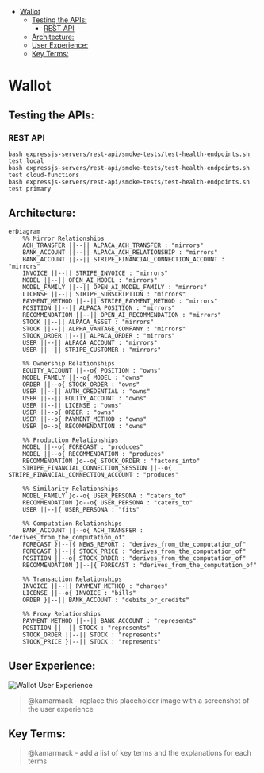 <!-- START doctoc generated TOC please keep comment here to allow auto update -->
<!-- DON'T EDIT THIS SECTION, INSTEAD RE-RUN doctoc TO UPDATE -->

- [Wallot](#wallot)
  - [Testing the APIs:](#testing-the-apis)
    - [REST API](#rest-api)
  - [Architecture:](#architecture)
  - [User Experience:](#user-experience)
  - [Key Terms:](#key-terms)

<!-- END doctoc generated TOC please keep comment here to allow auto update -->

# Wallot

## Testing the APIs:

### REST API

```
bash expressjs-servers/rest-api/smoke-tests/test-health-endpoints.sh test local
bash expressjs-servers/rest-api/smoke-tests/test-health-endpoints.sh test cloud-functions
bash expressjs-servers/rest-api/smoke-tests/test-health-endpoints.sh test primary
```

## Architecture:

```mermaid
erDiagram
	%% Mirror Relationships
	ACH_TRANSFER ||--|| ALPACA_ACH_TRANSFER : "mirrors"
	BANK_ACCOUNT ||--|| ALPACA_ACH_RELATIONSHIP : "mirrors"
	BANK_ACCOUNT ||--|| STRIPE_FINANCIAL_CONNECTION_ACCOUNT : "mirrors"
	INVOICE ||--|| STRIPE_INVOICE : "mirrors"
	MODEL ||--|| OPEN_AI_MODEL : "mirrors"
	MODEL_FAMILY ||--|| OPEN_AI_MODEL_FAMILY : "mirrors"
	LICENSE ||--|| STRIPE_SUBSCRIPTION : "mirrors"
	PAYMENT_METHOD ||--|| STRIPE_PAYMENT_METHOD : "mirrors"
	POSITION ||--|| ALPACA_POSITION : "mirrors"
	RECOMMENDATION ||--|| OPEN_AI_RECOMMENDATION : "mirrors"
	STOCK ||--|| ALPACA_ASSET : "mirrors"
	STOCK ||--|| ALPHA_VANTAGE_COMPANY : "mirrors"
	STOCK_ORDER ||--|| ALPACA_ORDER : "mirrors"
	USER ||--|| ALPACA_ACCOUNT : "mirrors"
	USER ||--|| STRIPE_CUSTOMER : "mirrors"

	%% Ownership Relationships
	EQUITY_ACCOUNT ||--o{ POSITION : "owns"
	MODEL_FAMILY ||--o{ MODEL : "owns"
	ORDER ||--o{ STOCK_ORDER : "owns"
	USER ||--|| AUTH_CREDENTIAL : "owns"
	USER ||--|| EQUITY_ACCOUNT : "owns"
	USER ||--|| LICENSE : "owns"
	USER ||--o{ ORDER : "owns"
	USER ||--o{ PAYMENT_METHOD : "owns"
	USER |o--o{ RECOMMENDATION : "owns"

	%% Production Relationships
	MODEL ||--o{ FORECAST : "produces"
	MODEL ||--o{ RECOMMENDATION : "produces"
	RECOMMENDATION }o--o{ STOCK_ORDER : "factors_into"
	STRIPE_FINANCIAL_CONNECTION_SESSION ||--o{ STRIPE_FINANCIAL_CONNECTION_ACCOUNT : "produces"

	%% Similarity Relationships
	MODEL_FAMILY }o--o{ USER_PERSONA : "caters_to"
	RECOMMENDATION }o--o{ USER_PERSONA : "caters_to"
	USER ||--|{ USER_PERSONA : "fits"

	%% Computation Relationships
	BANK_ACCOUNT ||--o{ ACH_TRANSFER : "derives_from_the_computation_of"
	FORECAST }|--|{ NEWS_REPORT : "derives_from_the_computation_of"
	FORECAST }|--|{ STOCK_PRICE : "derives_from_the_computation_of"
	POSITION ||--o{ STOCK_ORDER : "derives_from_the_computation_of"
	RECOMMENDATION }|--|{ FORECAST : "derives_from_the_computation_of"

	%% Transaction Relationships
	INVOICE }|--|| PAYMENT_METHOD : "charges"
	LICENSE ||--o{ INVOICE : "bills"
	ORDER }|--|| BANK_ACCOUNT : "debits_or_credits"

	%% Proxy Relationships
	PAYMENT_METHOD ||--|| BANK_ACCOUNT : "represents"
	POSITION ||--|| STOCK : "represents"
	STOCK_ORDER ||--|| STOCK : "represents"
	STOCK_PRICE }|--|| STOCK : "represents"
```

## User Experience:

![Wallot User Experience](readme-media/wallot-user-experience.png)

> @kamarmack - replace this placeholder image with a screenshot of the user experience

## Key Terms:

> @kamarmack - add a list of key terms and the explanations for each terms
